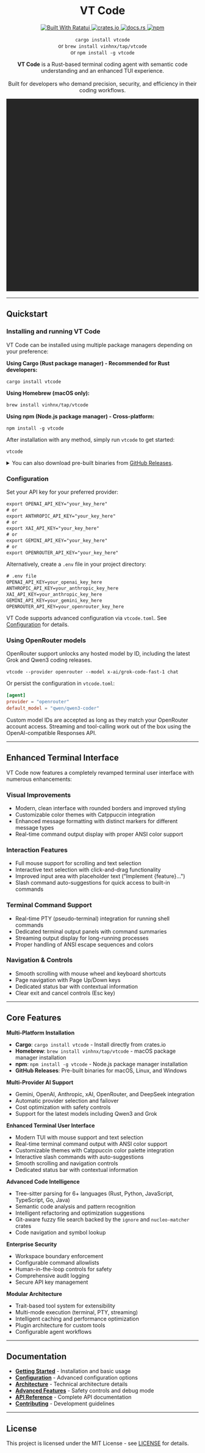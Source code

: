 <div align="center">

<h1>VT Code</h1>

<p align="center">
  <a href="https://ratatui.rs/">
    <img alt="Built With Ratatui" src="https://ratatui.rs/built-with-ratatui/badge.svg?style=for-the-badge&label=ratatui.rs&logo=ratatui" />
  </a>
  <a href="https://crates.io/crates/vtcode">
    <img alt="crates.io" src="https://img.shields.io/crates/v/vtcode.svg?style=for-the-badge&label=crates.io&logo=rust" />
  </a>
  <a href="https://docs.rs/vtcode">
    <img alt="docs.rs" src="https://img.shields.io/docsrs/vtcode.svg?style=for-the-badge&label=docs.rs&logo=docsdotrs" />
  </a>
  <a href="https://www.npmjs.com/package/vtcode">
    <img alt="npm" src="https://img.shields.io/npm/v/vtcode.svg?style=for-the-badge&label=npm&logo=npm" />
  </a>
</p>

<p align="center"><code>cargo install vtcode</code><br />or <code>brew install vinhnx/tap/vtcode</code><br />or <code>npm install -g vtcode</code></p>

<p align="center"><strong>VT Code</strong> is a Rust-based terminal coding agent with semantic code understanding and an enhanced TUI experience.
</br>
</br>Built for developers who demand precision, security, and efficiency in their coding workflows.</p>

<p align="center">
  <img src="resources/vhs/demo.gif" alt="Demo" />
</p>

</div>

---

## Quickstart

### Installing and running VT Code

VT Code can be installed using multiple package managers depending on your preference:

**Using Cargo (Rust package manager) - Recommended for Rust developers:**

```shell
cargo install vtcode
```

**Using Homebrew (macOS only):**

```shell
brew install vinhnx/tap/vtcode
```

**Using npm (Node.js package manager) - Cross-platform:**

```shell
npm install -g vtcode
```

After installation with any method, simply run `vtcode` to get started:

```shell
vtcode
```

<details>
<summary>You can also download pre-built binaries from <a href="https://github.com/vinhnx/vtcode/releases/latest">GitHub Releases</a>.</summary>

Available for:

-   **macOS**: Apple Silicon (`aarch64-apple-darwin`) and Intel (`x86_64-apple-darwin`)
-   **Linux**: x86_64 and ARM64 architectures
-   **Windows**: x86_64 architecture

Each archive contains the executable - extract and rename to `vtcode` if needed.

</details>

### Configuration

Set your API key for your preferred provider:

```shell
export OPENAI_API_KEY="your_key_here"
# or
export ANTHROPIC_API_KEY="your_key_here"
# or
export XAI_API_KEY="your_key_here"
# or
export GEMINI_API_KEY="your_key_here"
# or
export OPENROUTER_API_KEY="your_key_here"
```

Alternatively, create a `.env` file in your project directory:

```shell
# .env file
OPENAI_API_KEY=your_openai_key_here
ANTHROPIC_API_KEY=your_anthropic_key_here
XAI_API_KEY=your_anthropic_key_here
GEMINI_API_KEY=your_gemini_key_here
OPENROUTER_API_KEY=your_openrouter_key_here
```

VT Code supports advanced configuration via `vtcode.toml`. See [Configuration](docs/project/) for details.

### Using OpenRouter models

OpenRouter support unlocks any hosted model by ID, including the latest Grok and Qwen3 coding releases.

```shell
vtcode --provider openrouter --model x-ai/grok-code-fast-1 chat
```

Or persist the configuration in `vtcode.toml`:

```toml
[agent]
provider = "openrouter"
default_model = "qwen/qwen3-coder"
```

Custom model IDs are accepted as long as they match your OpenRouter account access. Streaming and tool-calling work out of the box
using the OpenAI-compatible Responses API.

---

## Enhanced Terminal Interface

VT Code now features a completely revamped terminal user interface with numerous enhancements:

### Visual Improvements

-   Modern, clean interface with rounded borders and improved styling
-   Customizable color themes with Catppuccin integration
-   Enhanced message formatting with distinct markers for different message types
-   Real-time command output display with proper ANSI color support

### Interaction Features

-   Full mouse support for scrolling and text selection
-   Interactive text selection with click-and-drag functionality
-   Improved input area with placeholder text ("Implement {feature}...")
-   Slash command auto-suggestions for quick access to built-in commands

### Terminal Command Support

-   Real-time PTY (pseudo-terminal) integration for running shell commands
-   Dedicated terminal output panels with command summaries
-   Streaming output display for long-running processes
-   Proper handling of ANSI escape sequences and colors

### Navigation & Controls

-   Smooth scrolling with mouse wheel and keyboard shortcuts
-   Page navigation with Page Up/Down keys
-   Dedicated status bar with contextual information
-   Clear exit and cancel controls (Esc key)

---

## Core Features

**Multi-Platform Installation**

-   **Cargo**: `cargo install vtcode` - Install directly from crates.io
-   **Homebrew**: `brew install vinhnx/tap/vtcode` - macOS package manager installation
-   **npm**: `npm install -g vtcode` - Node.js package manager installation
-   **GitHub Releases**: Pre-built binaries for macOS, Linux, and Windows

**Multi-Provider AI Support**

-   Gemini, OpenAI, Anthropic, xAI, OpenRouter, and DeepSeek integration
-   Automatic provider selection and failover
-   Cost optimization with safety controls
-   Support for the latest models including Qwen3 and Grok

**Enhanced Terminal User Interface**

-   Modern TUI with mouse support and text selection
-   Real-time terminal command output with ANSI color support
-   Customizable themes with Catppuccin color palette integration
-   Interactive slash commands with auto-suggestions
-   Smooth scrolling and navigation controls
-   Dedicated status bar with contextual information

**Advanced Code Intelligence**

-   Tree-sitter parsing for 6+ languages (Rust, Python, JavaScript, TypeScript, Go, Java)
-   Semantic code analysis and pattern recognition
-   Intelligent refactoring and optimization suggestions
-   Git-aware fuzzy file search backed by the `ignore` and `nucleo-matcher` crates
-   Code navigation and symbol lookup

**Enterprise Security**

-   Workspace boundary enforcement
-   Configurable command allowlists
-   Human-in-the-loop controls for safety
-   Comprehensive audit logging
-   Secure API key management

**Modular Architecture**

-   Trait-based tool system for extensibility
-   Multi-mode execution (terminal, PTY, streaming)
-   Intelligent caching and performance optimization
-   Plugin architecture for custom tools
-   Configurable agent workflows

---

## Documentation

-   [**Getting Started**](docs/user-guide/getting-started.md) - Installation and basic usage
-   [**Configuration**](docs/project/) - Advanced configuration options
-   [**Architecture**](docs/ARCHITECTURE.md) - Technical architecture details
-   [**Advanced Features**](docs/ADVANCED_FEATURES_IMPLEMENTATION.md) - Safety controls and debug mode
-   [**API Reference**](https://docs.rs/vtcode) - Complete API documentation
-   [**Contributing**](CONTRIBUTING.md) - Development guidelines

---

## License

This project is licensed under the MIT License - see [LICENSE](LICENSE) for details.
